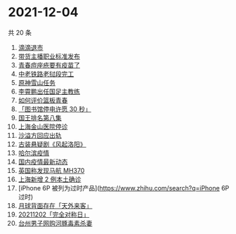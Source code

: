 # 2021-12-04

共 20 条

<!-- BEGIN -->
<!-- 最后更新时间 Sat Dec 04 2021 10:32:34 GMT+0800 (China Standard Time) -->

1. [滴滴退市](https://www.zhihu.com/search?q=滴滴)
1. [带货主播职业标准发布](https://www.zhihu.com/search?q=带货主播职业标准)
1. [青春痘座疮要有疫苗了](https://www.zhihu.com/search?q=青春痘疫苗)
1. [中老铁路老挝段完工](https://www.zhihu.com/search?q=中老铁路)
1. [原神雪山任务](https://www.zhihu.com/search?q=原神)
1. [李霄鹏出任国足主教练](https://www.zhihu.com/search?q=李霄鹏)
1. [如何评价篮板青春](https://www.zhihu.com/search?q=篮板青春)
1. [「图书馆停电许愿 30 秒」](https://www.zhihu.com/search?q=图书馆停电30秒原文)
1. [国王排名第八集](https://www.zhihu.com/search?q=国王排名)
1. [上海金山医院停诊](https://www.zhihu.com/search?q=上海金山医院)
1. [沙溢方回应出轨](https://www.zhihu.com/search?q=沙溢)
1. [古装悬疑剧《风起洛阳》](https://www.zhihu.com/search?q=风起洛阳)
1. [哈尔滨疫情](https://www.zhihu.com/search?q=哈尔滨疫情)
1. [国内疫情最新动态](https://www.zhihu.com/search?q=疫情)
1. [英国称发现马航 MH370](https://www.zhihu.com/search?q=马航MH370)
1. [上海新增 2 例本土确诊](https://www.zhihu.com/search?q=上海疫情)
1. [iPhone 6P 被列为过时产品](https://www.zhihu.com/search?q=iPhone 6P 过时)
1. [月球背面存在「天外来客」](https://www.zhihu.com/search?q=月球天外来客)
1. [20211202「完全对称日」](https://www.zhihu.com/search?q=20211202)
1. [台州男子网购河豚毒素杀妻](https://www.zhihu.com/search?q=台州杀妻)

<!-- END -->
